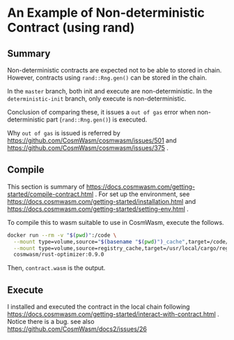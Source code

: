 # An Example of Non-deterministic Contract (using rand)

## Summary
Non-deterministic contracts are expected not to be able to stored in chain.
However, contracts using `rand::Rng.gen()` can be stored in the chain.

In the `master` branch, both init and execute are non-deterministic.
In the `deterministic-init` branch, only execute is non-deterministic.

Conclusion of comparing these, it issues a `out of gas` error when non-deterministic part (`rand::Rng.gen()`) is executed.

Why `out of gas` is issued is referred by https://github.com/CosmWasm/cosmwasm/issues/501 and https://github.com/CosmWasm/cosmwasm/issues/375 .

## Compile
This section is summary of https://docs.cosmwasm.com/getting-started/compile-contract.html .
For set up the environment, see https://docs.cosmwasm.com/getting-started/installation.html and https://docs.cosmwasm.com/getting-started/setting-env.html .

To compile this to wasm suitable to use in CosmWasm, execute the follows.

```sh
docker run --rm -v "$(pwd)":/code \
  --mount type=volume,source="$(basename "$(pwd)")_cache",target=/code/target \
  --mount type=volume,source=registry_cache,target=/usr/local/cargo/registry \
  cosmwasm/rust-optimizer:0.9.0
```

Then, `contract.wasm` is the output.


## Execute
I installed and executed the contract in the local chain following https://docs.cosmwasm.com/getting-started/interact-with-contract.html .
Notice there is a bug. see also https://github.com/CosmWasm/docs2/issues/26
